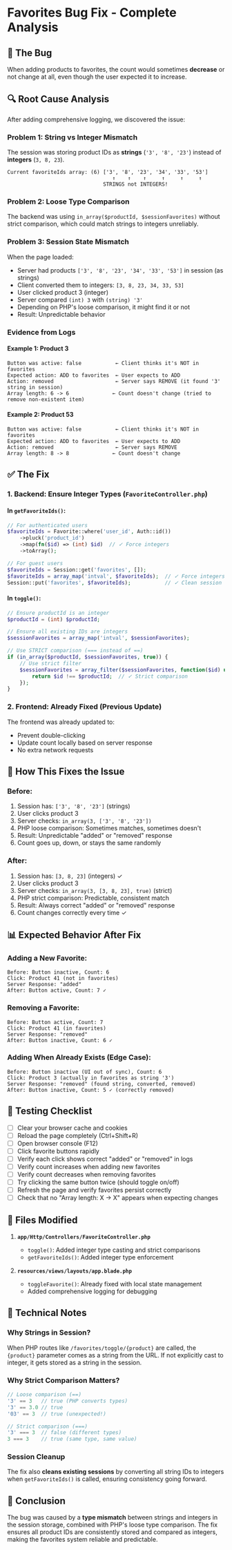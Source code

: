 # Favorites Bug Fix - Complete Analysis

## 🐛 The Bug

When adding products to favorites, the count would sometimes **decrease** or not change at all, even though the user expected it to increase.

## 🔍 Root Cause Analysis

After adding comprehensive logging, we discovered the issue:

### Problem 1: String vs Integer Mismatch
The session was storing product IDs as **strings** (`'3', '8', '23'`) instead of **integers** (`3, 8, 23`).

```
Current favoriteIds array: (6) ['3', '8', '23', '34', '33', '53']
                                  ↑    ↑    ↑     ↑     ↑     ↑
                               STRINGS not INTEGERS!
```

### Problem 2: Loose Type Comparison
The backend was using `in_array($productId, $sessionFavorites)` without strict comparison, which could match strings to integers unreliably.

### Problem 3: Session State Mismatch
When the page loaded:
- Server had products `['3', '8', '23', '34', '33', '53']` in session (as strings)
- Client converted them to integers: `[3, 8, 23, 34, 33, 53]`
- User clicked product 3 (integer)
- Server compared `(int) 3` with `(string) '3'` 
- Depending on PHP's loose comparison, it might find it or not
- Result: Unpredictable behavior

### Evidence from Logs

#### Example 1: Product 3
```
Button was active: false           ← Client thinks it's NOT in favorites
Expected action: ADD to favorites  ← User expects to ADD
Action: removed                    ← Server says REMOVE (it found '3' string in session)
Array length: 6 -> 6              ← Count doesn't change (tried to remove non-existent item)
```

#### Example 2: Product 53
```
Button was active: false           ← Client thinks it's NOT in favorites
Expected action: ADD to favorites  ← User expects to ADD
Action: removed                    ← Server says REMOVE
Array length: 8 -> 8              ← Count doesn't change
```

## ✅ The Fix

### 1. Backend: Ensure Integer Types (`FavoriteController.php`)

#### In `getFavoriteIds()`:
```php
// For authenticated users
$favoriteIds = Favorite::where('user_id', Auth::id())
    ->pluck('product_id')
    ->map(fn($id) => (int) $id)  // ✓ Force integers
    ->toArray();

// For guest users
$favoriteIds = Session::get('favorites', []);
$favoriteIds = array_map('intval', $favoriteIds);  // ✓ Force integers
Session::put('favorites', $favoriteIds);           // ✓ Clean session
```

#### In `toggle()`:
```php
// Ensure productId is an integer
$productId = (int) $productId;

// Ensure all existing IDs are integers
$sessionFavorites = array_map('intval', $sessionFavorites);

// Use STRICT comparison (=== instead of ==)
if (in_array($productId, $sessionFavorites, true)) {
    // Use strict filter
    $sessionFavorites = array_filter($sessionFavorites, function($id) use ($productId) {
        return $id !== $productId;  // ✓ Strict comparison
    });
}
```

### 2. Frontend: Already Fixed (Previous Update)

The frontend was already updated to:
- Prevent double-clicking
- Update count locally based on server response
- No extra network requests

## 🎯 How This Fixes the Issue

### Before:
1. Session has: `['3', '8', '23']` (strings)
2. User clicks product 3
3. Server checks: `in_array(3, ['3', '8', '23'])`
4. PHP loose comparison: Sometimes matches, sometimes doesn't
5. Result: Unpredictable "added" or "removed" response
6. Count goes up, down, or stays the same randomly

### After:
1. Session has: `[3, 8, 23]` (integers) ✓
2. User clicks product 3
3. Server checks: `in_array(3, [3, 8, 23], true)` (strict)
4. PHP strict comparison: Predictable, consistent match
5. Result: Always correct "added" or "removed" response
6. Count changes correctly every time ✓

## 📊 Expected Behavior After Fix

### Adding a New Favorite:
```
Before: Button inactive, Count: 6
Click: Product 41 (not in favorites)
Server Response: "added"
After: Button active, Count: 7 ✓
```

### Removing a Favorite:
```
Before: Button active, Count: 7
Click: Product 41 (in favorites)
Server Response: "removed"
After: Button inactive, Count: 6 ✓
```

### Adding When Already Exists (Edge Case):
```
Before: Button inactive (UI out of sync), Count: 6
Click: Product 3 (actually in favorites as string '3')
Server Response: "removed" (found string, converted, removed)
After: Button inactive, Count: 5 ✓ (correctly removed)
```

## 🧪 Testing Checklist

- [ ] Clear your browser cache and cookies
- [ ] Reload the page completely (Ctrl+Shift+R)
- [ ] Open browser console (F12)
- [ ] Click favorite buttons rapidly
- [ ] Verify each click shows correct "added" or "removed" in logs
- [ ] Verify count increases when adding new favorites
- [ ] Verify count decreases when removing favorites
- [ ] Try clicking the same button twice (should toggle on/off)
- [ ] Refresh the page and verify favorites persist correctly
- [ ] Check that no "Array length: X -> X" appears when expecting changes

## 🔧 Files Modified

1. **`app/Http/Controllers/FavoriteController.php`**
   - `toggle()`: Added integer type casting and strict comparisons
   - `getFavoriteIds()`: Added integer type enforcement

2. **`resources/views/layouts/app.blade.php`**
   - `toggleFavorite()`: Already fixed with local state management
   - Added comprehensive logging for debugging

## 📝 Technical Notes

### Why Strings in Session?
When PHP routes like `/favorites/toggle/{product}` are called, the `{product}` parameter comes as a string from the URL. If not explicitly cast to integer, it gets stored as a string in the session.

### Why Strict Comparison Matters?
```php
// Loose comparison (==)
'3' == 3   // true (PHP converts types)
'3' == 3.0 // true
'03' == 3  // true (unexpected!)

// Strict comparison (===)
'3' === 3  // false (different types)
3 === 3    // true (same type, same value)
```

### Session Cleanup
The fix also **cleans existing sessions** by converting all string IDs to integers when `getFavoriteIds()` is called, ensuring consistency going forward.

## 🎉 Conclusion

The bug was caused by a **type mismatch** between strings and integers in the session storage, combined with PHP's loose type comparison. The fix ensures all product IDs are consistently stored and compared as integers, making the favorites system reliable and predictable.
